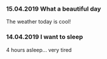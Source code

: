 ### 15.04.2019 What a beautiful day

The weather today is cool!

### 14.04.2019 I want to sleep

4 hours asleep... very tired
